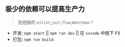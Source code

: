 ## 极少的依赖可以提高生产力

> 去他娘的 `eslint`,`jest`,`flow`,`Watchman` !

- 开发: `npm start` || `npm run dev` || 在 `vscode` 中按下 <kbd>F5</kbd>
- 打包: `npm run build`